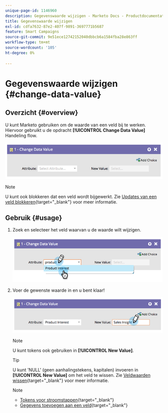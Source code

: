 ```yaml
---
unique-page-id: 1146960
description: Gegevenswaarde wijzigen - Marketo Docs - Productdocumentatie
title: Gegevenswaarde wijzigen
exl-id: cdfa7632-87e2-407f-9891-3697771b5687
feature: Smart Campaigns
source-git-commit: 9e51ece12742152040dbbcb6a1584fba28e863ff
workflow-type: tm+mt
source-wordcount: '105'
ht-degree: 0%

---
```


# Gegevenswaarde wijzigen {#change-data-value}

## Overzicht {#overview}

U kunt Marketo gebruiken om de waarde van een veld bij te werken. Hiervoor gebruikt u de opdracht **[!UICONTROL Change Data Value]** Handeling flow.

![](assets/image2014-9-22-11-3a15-3a34.png)

>[!NOTE]
>
>U kunt ook blokkeren dat een veld wordt bijgewerkt. Zie [Updates van een veld blokkeren](/help/marketo/product-docs/administration/field-management/block-updates-to-a-field.md){target="_blank"} voor meer informatie.

## Gebruik {#usage}

1. Zoek en selecteer het veld waarvan u de waarde wilt wijzigen.

   ![](assets/image2014-9-22-11-3a18-3a29.png)

1. Voer de gewenste waarde in en u bent klaar!

   ![](assets/image2014-9-22-11-3a18-3a38.png)

   >[!NOTE]
   >
   >U kunt tokens ook gebruiken in **[!UICONTROL New Value]**.

   >[!TIP]
   >
   >U kunt &#39;NULL&#39; (geen aanhalingstekens, kapitalen) invoeren in **[!UICONTROL New Value]** om het veld te wissen. Zie [Veldwaarden wissen](/help/marketo/product-docs/core-marketo-concepts/smart-campaigns/flow-actions/change-data-value/clear-field-values.md){target="_blank"} voor meer informatie.

   >[!NOTE]
   >
   >* [Tokens voor stroomstappen](/help/marketo/product-docs/core-marketo-concepts/smart-campaigns/flow-actions/use-tokens-in-flow-steps.md){target="_blank"}
   >* [Gegevens toevoegen aan een veld](/help/marketo/product-docs/core-marketo-concepts/smart-campaigns/flow-actions/append-data-to-a-field.md){target="_blank"}
